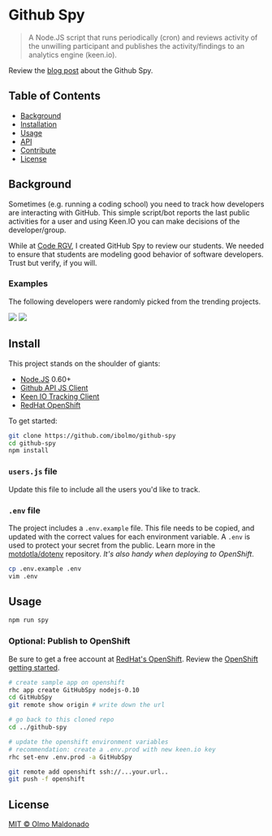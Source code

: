 # Github Spy

> A Node.JS script that runs periodically (cron) and reviews activity of the unwilling participant and publishes the activity/findings to an analytics engine (keen.io).

Review the [blog post](https://medium.com/p/10931799b7f0) about the Github Spy.

## Table of Contents

- [Background](#background)
- [Installation](#installation)
- [Usage](#usage)
- [API](#api)
- [Contribute](#contribute)
- [License](#license)

## Background
Sometimes (e.g. running a coding school) you need to track how developers are interacting with GitHub. This simple script/bot reports the last public activities for a user and using Keen.IO you can make decisions of the developer/group.

While at [Code RGV](http://codergv.org), I created GitHub Spy to review our students. We needed to ensure that students are modeling good behavior of software developers. Trust but verify, if you will.

### Examples
The following developers were randomly picked from the trending projects.

![](http://new.tinygrab.com/5f83f344cea04a0080e2b053fe85439d2df16dbaaf.png)
![](http://new.tinygrab.com/5f83f344ceb8de6e223baf73d2d021bc06ccfc4f82.png)

## Install

This project stands on the shoulder of giants:

 * [Node.JS](https://nodejs.org/en/) 0.60+
 * [Github API JS Client](https://www.npmjs.com/package/github)
 * [Keen IO Tracking Client](https://www.npmjs.com/package/keen-tracking)
 * [RedHat OpenShift](https://openshift.redhat.com)

To get started:

```sh
git clone https://github.com/ibolmo/github-spy
cd github-spy
npm install
```

### `users.js` file
Update this file to include all the users you'd like to track.

### `.env` file
The project includes a `.env.example` file. This file needs to be copied, and updated with the correct values for each environment variable. A `.env` is used to protect your secret from the public. Learn more in the [motdotla/dotenv](https://github.com/motdotla/dotenv) repository. _It's also handy when deploying to OpenShift_.

```sh
cp .env.example .env
vim .env
```

## Usage

```sh
npm run spy
```

### Optional: Publish to OpenShift
Be sure to get a free account at [RedHat's OpenShift](https://openshift.redhat.com). Review the [OpenShift getting started](https://developers.openshift.com/getting-started/).

```sh
# create sample app on openshift
rhc app create GitHubSpy nodejs-0.10
cd GitHubSpy
git remote show origin # write down the url

# go back to this cloned repo
cd ../github-spy

# update the openshift environment variables
# recommendation: create a .env.prod with new keen.io key
rhc set-env .env.prod -a GitHubSpy

git remote add openshift ssh://...your.url..
git push -f openshift
```

## License

[MIT © Olmo Maldonado](../LICENSE)
